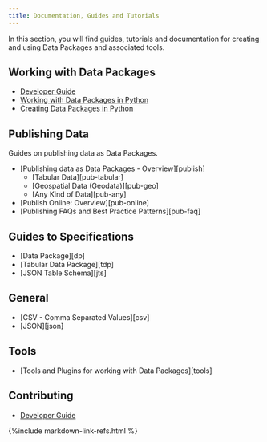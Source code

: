```yaml
---
title: Documentation, Guides and Tutorials
---
```


In this section, you will find guides, tutorials and documentation for
creating and using Data Packages and associated tools.

## Working with Data Packages

* [Developer Guide](./developer-guide/)
* [Working with Data Packages in Python](./working-with-tabular-data-packages-in-python/)
* [Creating Data Packages in Python](./creating-tabular-data-packages-in-python/)

## Publishing Data

Guides on publishing data as Data Packages.

* [Publishing data as Data Packages - Overview][publish]
  * [Tabular Data][pub-tabular]
  * [Geospatial Data (Geodata)][pub-geo]
  * [Any Kind of Data][pub-any]
* [Publish Online: Overview][pub-online]
* [Publishing FAQs and Best Practice Patterns][pub-faq]

## Guides to Specifications

* [Data Package][dp]
* [Tabular Data Package][tdp]
* [JSON Table Schema][jts]

## General

* [CSV - Comma Separated Values][csv]
* [JSON][json]

## Tools

* [Tools and Plugins for working with Data Packages][tools]

## Contributing

* [Developer Guide](/guides/developer-guide/)

{%include markdown-link-refs.html %}

